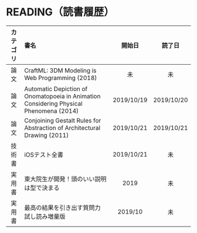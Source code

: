 # READING（読書履歴）


|カテゴリ|書名|開始日|読了日|
|:---:|:--|:--:|:--:|
|論文|CraftML: 3DM Modeling is Web Programming (2018)|未|未|
|論文|Automatic Depiction of Onomatopoeia in Animation Considering Physical Phenomena (2014)|2019/10/19|2019/10/20|
|論文|Conjoining Gestalt Rules for Abstraction of Architectural Drawing (2011)|2019/10/21|2019/10/21|
|技術書|iOSテスト全書|2019/10/21|未|
|実用書|東大院生が開発！頭のいい説明は型で決まる|2019|未|
|実用書|最高の結果を引き出す質問力 試し読み増量版|2019/10|未|
